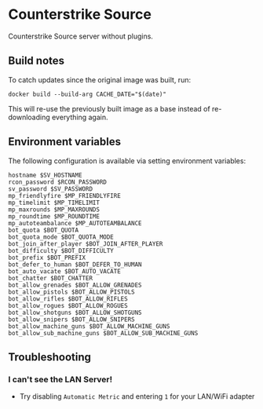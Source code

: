 # Counterstrike Source

Counterstrike Source server without plugins.

## Build notes
To catch updates since the original image was built, run:

 ```
docker build --build-arg CACHE_DATE="$(date)"
```

This will re-use the previously built image as a base instead of re-downloading everything again.

## Environment variables

The following configuration is available via setting environment variables:

```
hostname $SV_HOSTNAME
rcon_password $RCON_PASSWORD
sv_password $SV_PASSWORD
mp_friendlyfire $MP_FRIENDLYFIRE
mp_timelimit $MP_TIMELIMIT
mp_maxrounds $MP_MAXROUNDS
mp_roundtime $MP_ROUNDTIME
mp_autoteambalance $MP_AUTOTEAMBALANCE
bot_quota $BOT_QUOTA
bot_quota_mode $BOT_QUOTA_MODE
bot_join_after_player $BOT_JOIN_AFTER_PLAYER
bot_difficulty $BOT_DIFFICULTY
bot_prefix $BOT_PREFIX
bot_defer_to_human $BOT_DEFER_TO_HUMAN
bot_auto_vacate $BOT_AUTO_VACATE
bot_chatter $BOT_CHATTER
bot_allow_grenades $BOT_ALLOW_GRENADES
bot_allow_pistols $BOT_ALLOW_PISTOLS
bot_allow_rifles $BOT_ALLOW_RIFLES
bot_allow_rogues $BOT_ALLOW_ROGUES
bot_allow_shotguns $BOT_ALLOW_SHOTGUNS
bot_allow_snipers $BOT_ALLOW_SNIPERS
bot_allow_machine_guns $BOT_ALLOW_MACHINE_GUNS
bot_allow_sub_machine_guns $BOT_ALLOW_SUB_MACHINE_GUNS
```
## Troubleshooting

### I can't see the LAN Server!
* Try disabling `Automatic Metric` and entering `1` for your LAN/WiFi adapter
